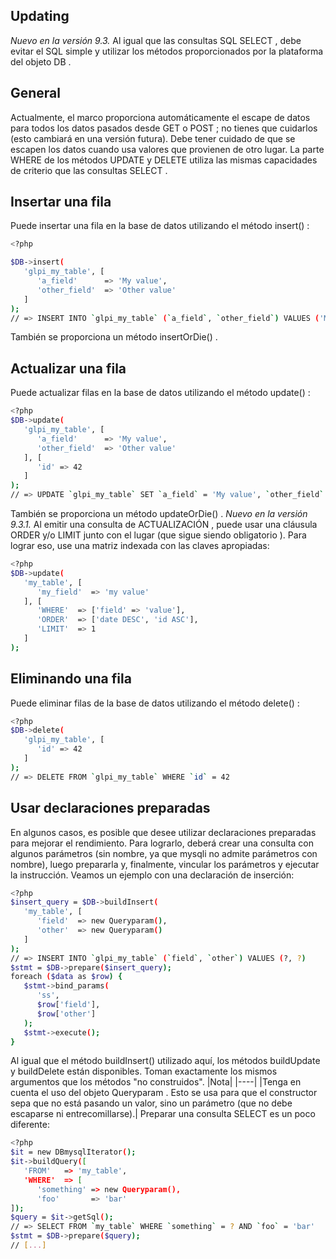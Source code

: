 ## Updating
_Nuevo en la versión 9.3._
Al igual que las consultas SQL SELECT , debe evitar el SQL simple y utilizar los métodos proporcionados por la plataforma del objeto DB .
## General
Actualmente, el marco proporciona automáticamente el escape de datos para todos los datos pasados desde GET o POST ; no tienes que cuidarlos (esto cambiará en una versión futura). Debe tener cuidado de que se escapen los datos cuando usa valores que provienen de otro lugar.
La parte WHERE de los métodos UPDATE y DELETE utiliza las mismas capacidades de criterio que las consultas SELECT .
## Insertar una fila
Puede insertar una fila en la base de datos utilizando el método insert() :
```sh
<?php

$DB->insert(
   'glpi_my_table', [
      'a_field'      => 'My value',
      'other_field'  => 'Other value'
   ]
);
// => INSERT INTO `glpi_my_table` (`a_field`, `other_field`) VALUES ('My value', Other value)
```
También se proporciona un método insertOrDie() .
## Actualizar una fila
Puede actualizar filas en la base de datos utilizando el método update() :
```sh
<?php
$DB->update(
   'glpi_my_table', [
      'a_field'      => 'My value',
      'other_field'  => 'Other value'
   ], [
      'id' => 42
   ]
);
// => UPDATE `glpi_my_table` SET `a_field` = 'My value', `other_field` = 'Other value' WHERE `id` = 42
```
También se proporciona un método updateOrDie() .
_Nuevo en la versión 9.3.1._
Al emitir una consulta de ACTUALIZACIÓN , puede usar una cláusula ORDER y/o LIMIT junto con el lugar (que sigue siendo obligatorio ). Para lograr eso, use una matriz indexada con las claves apropiadas:
```sh
<?php
$DB->update(
   'my_table', [
      'my_field'  => 'my value'
   ], [
      'WHERE'  => ['field' => 'value'],
      'ORDER'  => ['date DESC', 'id ASC'],
      'LIMIT'  => 1
   ]
);
```
## Eliminando una fila
Puede eliminar filas de la base de datos utilizando el método delete() :
```sh 
<?php
$DB->delete(
   'glpi_my_table', [
      'id' => 42
   ]
);
// => DELETE FROM `glpi_my_table` WHERE `id` = 42
```
## Usar declaraciones preparadas
En algunos casos, es posible que desee utilizar declaraciones preparadas para mejorar el rendimiento. Para lograrlo, deberá crear una consulta con algunos parámetros (sin nombre, ya que mysqli no admite parámetros con nombre), luego prepararla y, finalmente, vincular los parámetros y ejecutar la instrucción.
Veamos un ejemplo con una declaración de inserción:
```sh
<?php
$insert_query = $DB->buildInsert(
   'my_table', [
      'field'  => new Queryparam(),
      'other'  => new Queryparam()
   ]
);
// => INSERT INTO `glpi_my_table` (`field`, `other`) VALUES (?, ?)
$stmt = $DB->prepare($insert_query);
foreach ($data as $row) {
   $stmt->bind_params(
      'ss',
      $row['field'],
      $row['other']
   );
   $stmt->execute();
}
```
Al igual que el método buildInsert() utilizado aquí, los métodos buildUpdate y buildDelete están disponibles. Toman exactamente los mismos argumentos que los métodos "no construidos".
|Nota|
|----|
|Tenga en cuenta el uso del objeto Queryparam . Esto se usa para que el constructor sepa que no está pasando un valor, sino un parámetro (que no debe escaparse ni entrecomillarse).|
Preparar una consulta SELECT es un poco diferente:
```sh
<?php
$it = new DBmysqlIterator();
$it->buildQuery([
   'FROM'   => 'my_table',
   'WHERE'  => [
      'something' => new Queryparam(),
      'foo'       => 'bar'
]);
$query = $it->getSql();
// => SELECT FROM `my_table` WHERE `something` = ? AND `foo` = 'bar'
$stmt = $DB->prepare($query);
// [...]
```